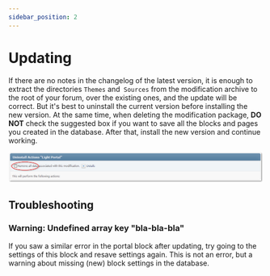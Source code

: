 ```yaml
---
sidebar_position: 2
---
```


# Updating
If there are no notes in the changelog of the latest version, it is enough to extract the directories `Themes` and` Sources` from the modification archive to the root of your forum, over the existing ones, and the update will be correct. But it's best to uninstall the current version before installing the new version. At the same time, when deleting the modification package, **DO NOT** check the suggested box if you want to save all the blocks and pages you created in the database. After that, install the new version and continue working.

![Uninstalling](uninstall.png)

## Troubleshooting

### Warning: Undefined array key "bla-bla-bla"
If you saw a similar error in the portal block after updating, try going to the settings of this block and resave settings again. This is not an error, but a warning about missing (new) block settings in the database.
